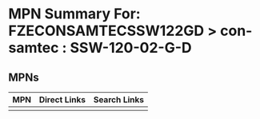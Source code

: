 



# MPN Summary For: FZECONSAMTECSSW122GD > con-samtec : SSW-120-02-G-D

## MPNs
  

|MPN|Direct Links|Search Links|
| :--- | :--- | :--- |
||||
